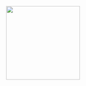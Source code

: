  <div>
  <a href="https://github.com/igorpaiva">
  <img height="200em" src="https://github-readme-stats.vercel.app/api/top-langs/?username=igorpaiva&layout=compact&langs_count=5"/> 
</div>
